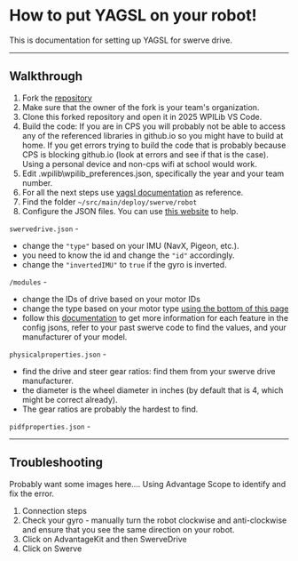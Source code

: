 # How to put YAGSL on your robot!
This is documentation for setting up YAGSL for swerve drive.

---
## Walkthrough

1. Fork the [repository](https://github.com/Chicago-Robotics-Alliance/2025_CRA_Commons)
2. Make sure that the owner of the fork is your team's organization.
3. Clone this forked repository and open it in 2025 WPILib VS Code.
4. Build the code: If you are in CPS you will probably not be able to access any of the referenced libraries in github.io so you might have to build at home. If you get errors trying to build the code that is probably because CPS is blocking github.io (look at errors and see if that is the case). Using a personal device and non-cps wifi at school would work.
5. Edit .wpilib\wpilib_preferences.json, specifically the year and your team number.
6. For all the next steps use [yagsl documentation](https://docs.yagsl.com/) as reference.
7. Find the folder ```~/src/main/deploy/swerve/robot```
8. Configure the JSON files. You can use [this website](https://broncbotz3481.github.io/YAGSL-Example/) to help.

```swervedrive.json``` -
- change the ```"type"``` based on your IMU (NavX, Pigeon, etc.).
- you need to know the id and change the ```"id"``` accordingly.
- change the ```"invertedIMU"``` to ```true``` if the gyro is inverted.

```/modules``` -
- change the IDs of drive based on your motor IDs
- change the type based on your motor type [using the bottom of this page](https://docs.yagsl.com/devices/motor-controllers)
- follow this [documentation](https://docs.yagsl.com/configuring-yagsl/configuration/swerve-module-configuration) to get more information for each feature in the config jsons, refer to your past swerve code to find the values, and your manufacturer of your model.

```physicalproperties.json``` - 
- find the drive and steer gear ratios: find them from your swerve drive manufacturer.
- the diameter is the wheel diameter in inches (by default that is 4, which might be correct already).
- The gear ratios are probably the hardest to find.

```pidfproperties.json``` -


---
## Troubleshooting
Probably want some images here....
Using Advantage Scope to identify and fix the error.
1. Connection steps
2. Check your gyro - manually turn the robot clockwise and anti-clockwise and ensure that you see the same direction on your robot.
3. Click on AdvantageKit and then SwerveDrive
4. Click on Swerve
